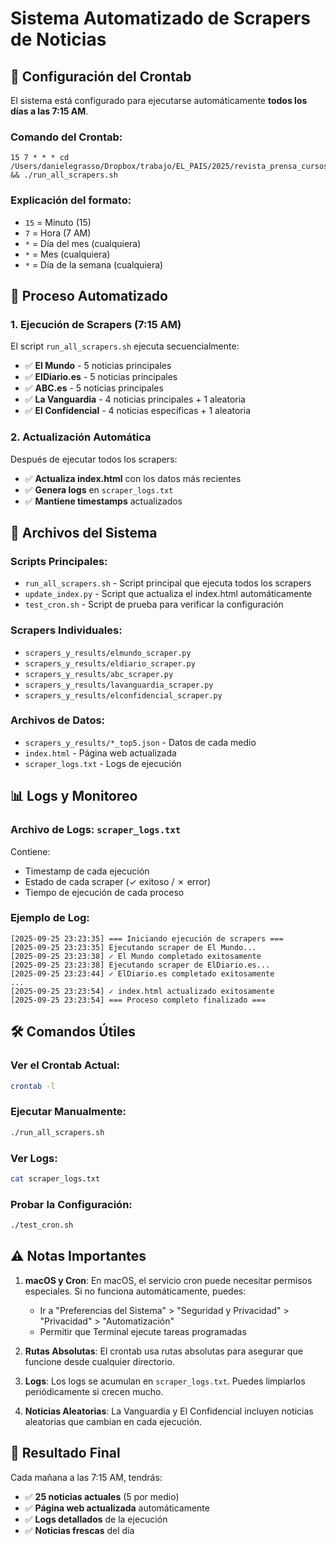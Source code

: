 # Sistema Automatizado de Scrapers de Noticias

## 📅 Configuración del Crontab

El sistema está configurado para ejecutarse automáticamente **todos los días a las 7:15 AM**.

### Comando del Crontab:
```
15 7 * * * cd /Users/danielegrasso/Dropbox/trabajo/EL_PAIS/2025/revista_prensa_cursos && ./run_all_scrapers.sh
```

### Explicación del formato:
- `15` = Minuto (15)
- `7` = Hora (7 AM)
- `*` = Día del mes (cualquiera)
- `*` = Mes (cualquiera)
- `*` = Día de la semana (cualquiera)

## 🔄 Proceso Automatizado

### 1. Ejecución de Scrapers (7:15 AM)
El script `run_all_scrapers.sh` ejecuta secuencialmente:
- ✅ **El Mundo** - 5 noticias principales
- ✅ **ElDiario.es** - 5 noticias principales
- ✅ **ABC.es** - 5 noticias principales
- ✅ **La Vanguardia** - 4 noticias principales + 1 aleatoria
- ✅ **El Confidencial** - 4 noticias específicas + 1 aleatoria

### 2. Actualización Automática
Después de ejecutar todos los scrapers:
- ✅ **Actualiza index.html** con los datos más recientes
- ✅ **Genera logs** en `scraper_logs.txt`
- ✅ **Mantiene timestamps** actualizados

## 📁 Archivos del Sistema

### Scripts Principales:
- `run_all_scrapers.sh` - Script principal que ejecuta todos los scrapers
- `update_index.py` - Script que actualiza el index.html automáticamente
- `test_cron.sh` - Script de prueba para verificar la configuración

### Scrapers Individuales:
- `scrapers_y_results/elmundo_scraper.py`
- `scrapers_y_results/eldiario_scraper.py`
- `scrapers_y_results/abc_scraper.py`
- `scrapers_y_results/lavanguardia_scraper.py`
- `scrapers_y_results/elconfidencial_scraper.py`

### Archivos de Datos:
- `scrapers_y_results/*_top5.json` - Datos de cada medio
- `index.html` - Página web actualizada
- `scraper_logs.txt` - Logs de ejecución

## 📊 Logs y Monitoreo

### Archivo de Logs: `scraper_logs.txt`
Contiene:
- Timestamp de cada ejecución
- Estado de cada scraper (✓ exitoso / ✗ error)
- Tiempo de ejecución de cada proceso

### Ejemplo de Log:
```
[2025-09-25 23:23:35] === Iniciando ejecución de scrapers ===
[2025-09-25 23:23:35] Ejecutando scraper de El Mundo...
[2025-09-25 23:23:38] ✓ El Mundo completado exitosamente
[2025-09-25 23:23:38] Ejecutando scraper de ElDiario.es...
[2025-09-25 23:23:44] ✓ ElDiario.es completado exitosamente
...
[2025-09-25 23:23:54] ✓ index.html actualizado exitosamente
[2025-09-25 23:23:54] === Proceso completo finalizado ===
```

## 🛠️ Comandos Útiles

### Ver el Crontab Actual:
```bash
crontab -l
```

### Ejecutar Manualmente:
```bash
./run_all_scrapers.sh
```

### Ver Logs:
```bash
cat scraper_logs.txt
```

### Probar la Configuración:
```bash
./test_cron.sh
```

## ⚠️ Notas Importantes

1. **macOS y Cron**: En macOS, el servicio cron puede necesitar permisos especiales. Si no funciona automáticamente, puedes:
   - Ir a "Preferencias del Sistema" > "Seguridad y Privacidad" > "Privacidad" > "Automatización"
   - Permitir que Terminal ejecute tareas programadas

2. **Rutas Absolutas**: El crontab usa rutas absolutas para asegurar que funcione desde cualquier directorio.

3. **Logs**: Los logs se acumulan en `scraper_logs.txt`. Puedes limpiarlos periódicamente si crecen mucho.

4. **Noticias Aleatorias**: La Vanguardia y El Confidencial incluyen noticias aleatorias que cambian en cada ejecución.

## 🎯 Resultado Final

Cada mañana a las 7:15 AM, tendrás:
- ✅ **25 noticias actuales** (5 por medio)
- ✅ **Página web actualizada** automáticamente
- ✅ **Logs detallados** de la ejecución
- ✅ **Noticias frescas** del día
